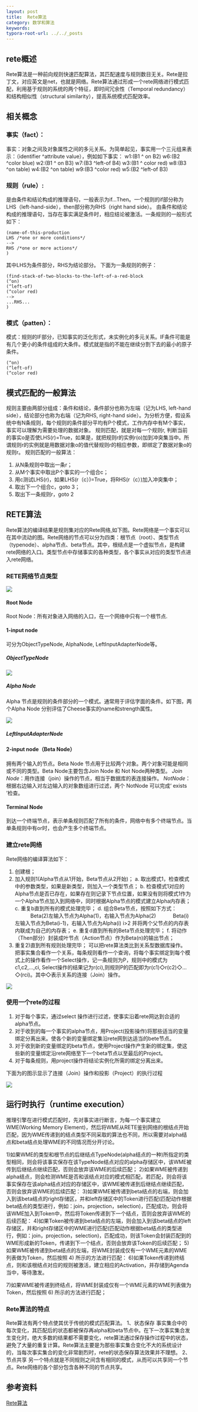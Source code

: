 ```yaml
---
layout: post
title:  Rete算法
category: 数学和算法
keywords: 
typora-root-url: ../../_posts
---
```


## rete概述
Rete算法是一种前向规则快速匹配算法，其匹配速度与规则数目无关。Rete是拉丁文，对应英文是net，也就是网络。Rete算法通过形成一个rete网络进行模式匹配，利用基于规则的系统的两个特征，即时间冗余性（Temporal redundancy）和结构相似性（structural similarity），提高系统模式匹配效率。

## 相关概念
###  事实（fact）：
事实：对象之间及对象属性之间的多元关系。为简单起见，事实用一个三元组来表示：（identifier ^attribute  value），例如如下事实：
w1:(B1  ^ on B2)     w6:(B2  ^color blue)
w2:(B1  ^ on B3)     w7:(B3  ^left-of B4)
w3:(B1  ^ color red)   w8:(B3  ^on table)
w4:(B2  ^on table)    w9:(B3  ^color red)
w5:(B2  ^left-of B3)

###  规则（rule）:
是由条件和结论构成的推理语句，一般表示为if…Then。一个规则的if部分称为LHS（left-hand-side），then部分称为RHS（right hand side）。
由条件和结论构成的推理语句，当存在事实满足条件时，相应结论被激活。一条规则的一般形式如下：

```
(name-of-this-production
LHS /*one or more conditions*/
-->
RHS /*one or more actions*/
)
```
其中LHS为条件部分，RHS为结论部分。
下面为一条规则的例子：
```
(find-stack-of-two-blocks-to-the-left-of-a-red-block
(^on)
(^left-of)
(^color red)
-->
...RHS...
)
```

###  模式（patten）：
模式：规则的IF部分，已知事实的泛化形式，未实例化的多元关系。IF条件可能是有几个更小的条件组成的大条件。模式就是指的不能在继续分割下去的最小的原子条件。
```
(^on)
(^left-of)
(^color red)
```




## 模式匹配的一般算法

规则主要由两部分组成：条件和结论，条件部分也称为左端（记为LHS, left-hand side），结论部分也称为右端（记为RHS, right-hand side）。为分析方便，假设系统中有N条规则，每个规则的条件部分平均有P个模式，工作内存中有M个事实，事实可以理解为需要处理的数据对象。
规则匹配，就是对每一个规则r, 判断当前的事实o是否使LHS(r)=True，如果是，就把规则r的实例r(o)加到冲突集当中。所谓规则r的实例就是用数据对象o的值代替规则r的相应参数，即绑定了数据对象o的规则r。
规则匹配的一般算法：
1) 从N条规则中取出一条r；
2) 从M个事实中取出P个事实的一个组合c；
3) 用c测试LHS(r)，如果LHS(r（c）)=True，将RHS(r（c）)加入冲突集中；
4) 取出下一个组合c，goto 3；
5) 取出下一条规则r，goto 2

## RETE算法
Rete算法的编译结果是规则集对应的Rete网络,如下图。Rete网络是一个事实可以在其中流动的图。Rete网络的节点可以分为四类：根节点（root）、类型节点（typenode）、alpha节点、beta节点。其中，根结点是一个虚拟节点，是构建rete网络的入口。类型节点中存储事实的各种类型，各个事实从对应的类型节点进入rete网络。



###  RETE网络节点类型

![](https://upload-images.jianshu.io/upload_images/13416824-241499e42e8e218c.png)



#### Root Node

Root Node：所有对象进入网络的入口，在一个网络中只有一个根节点.

####  1-input node

可分为ObjectTypeNode, AlphaNode, LeftInputAdapterNode等。

##### ObjectTypeNode

![](/images/13416824-520f19a1d3b1abbc.png)

##### Alpha Node

Alpha 节点是规则的条件部分的一个模式。通常用于评估字面的条件。如下图，两个Alpha Node 分别评估了Cheese事实的name和strength属性。

![](/images/13416824-40b8f67eb6f193a0-20190707094256064.png)

##### LeftInputAdapterNode



#### 2-input node（Beta Node）

 拥有两个输入的节点。Beta Node 节点用于比较两个对象。两个对象可能是相同或不同的类型。Beta Node主要包含Join Node 和 Not Node两种类型。
*Join Node*：用作连接（join）操作的节点，相当于数据库的表连接操作。
*NotNode*：根据右边输入对左边输入的对象数组进行过滤，两个 NotNode 可以完成‘ exists ’检查。

#### Terminal Node

到达一个终端节点，表示单条规则匹配了所有的条件，网络中有多个终端节点。当单条规则中有or时，也会产生多个终端节点。

### 建立rete网络

Rete网络的编译算法如下：
1) 创建根；
2) 加入规则1(Alpha节点从1开始，Beta节点从2开始)；
a. 取出模式1，检查模式中的参数类型，如果是新类型，则加入一个类型节点；
b. 检查模式1对应的Alpha节点是否已存在，如果存在则记录下节点位置，如果没有则将模式1作为一个Alpha节点加入到网络中，同时根据Alpha节点的模式建立Alpha内存表；
c. 重复b直到所有的模式处理完毕；
d. 组合Beta节点，按照如下方式：
　　　Beta(2)左输入节点为Alpha(1)，右输入节点为Alpha(2)
　　　Beta(i)左输入节点为Beta(i-1)，右输入节点为Alpha(i)  i>2
  并将两个父节点的内存表内联成为自己的内存表；
e. 重复d直到所有的Beta节点处理完毕；
f. 将动作（Then部分）封装成叶节点（Action节点）作为Beta(n)的输出节点；
3) 重复2)直到所有规则处理完毕；
可以把rete算法类比到关系型数据库操作。
把事实集合看作一个关系，每条规则看作一个查询，将每个事实绑定到每个模式上的操作看作一个Select操作，记一条规则为P，规则中的模式为c1,c2,…,ci, Select操作的结果记为r(ci),则规则P的匹配即为r(c1)◇r(c2)◇…◇(rci)。其中◇表示关系的连接（Join）操作。

![](http://s15.sinaimg.cn/orignal/4a7a7aa359fe688b9dd8e)



### 使用一个rete的过程
1) 对于每个事实，通过select 操作进行过滤，使事实沿着rete网达到合适的alpha节点。
2) 对于收到的每一个事实的alpha节点，用Project(投影操作)将那些适当的变量绑定分离出来。使各个新的变量绑定集沿rete网到达适当的bete节点。
3) 对于收到新的变量绑定的beta节点，使用Project操作产生新的绑定集，使这些新的变量绑定沿rete网络至下一个beta节点以至最后的Project。
4) 对于每条规则，用project操作将结论实例化所需的绑定分离出来。

下面为的图示显示了连接（Join）操作和投影（Project）的执行过程

![](http://s8.sinaimg.cn/orignal/4a7a7aa3c2006dcf21187)



##  运行时执行（runtime execution）

推理引擎在进行模式匹配时，先对事实进行断言，为每一个事实建立WME(Working Memory Element)，然后将WME从RETE鉴别网络的根结点开始匹配，因为WME传递到的结点类型不同采取的算法也不同，所以需要对alpha结点和beta结点处理WME的不同情况而分开讨论。

1)如果WME的类型和根节点的后继结点TypeNode(alpha结点的一种)所指定的类型相同，则会将该事实保存在该TypeNode结点对应的alpha存储区中，该WME被传到后继结点继续匹配，否则会放弃该WME的后续匹配；
   2)如果WME被传递到alpha结点，则会检测WME是否和该结点对应的模式相匹配，若匹配，则会将该事实保存在该alpha结点对应的存储区中，该WME被传递到后继结点继续匹配，否则会放弃该WME的后续匹配：
   3)如果WME被传递到beta结点的右端，则会加入到该beta结点的right存储区，并和left存储区中的Token进行匹配(匹配动作根据beta结点的类型进行，例如：join，projection，selection)，匹配成功，则会将该WME加入到Token中，然后将Token传递到下一个结点，否则会放弃该WME的后续匹配：
   4)如果Token被传递到beta结点的左端，则会加入到该beta结点的left存储区，并和right存储区中的WME进行匹配(匹配动作根据beta结点的类型进行，例如：join，projection，selection)，匹配成功，则该Token会封装匹配到的WME形成新的Token，传递到下一个结点，否则会放弃该Token的后续匹配；
   5)如果WME被传递到beta结点的左端，将WME封装成仅有一个WME元素的WME列表做为Token，然后按照 4) 所示的方法进行匹配：
   6)如果Token传递到终结点，则和该根结点对应的规则被激活，建立相应的Activation，并存储到Agenda当中，等待激发。

   7)如果WME被传递到终结点，将WME封装成仅有一个WME元素的WME列表做为Token，然后按照 6) 所示的方法进行匹配；




###  Rete算法的特点
Rete算法有两个特点使其优于传统的模式匹配算法。
1、状态保存
事实集合中的每次变化，其匹配后的状态都被保存再alpha和beta节点中。在下一次事实集合发生变化时，绝大多数的结果都不需要变化，rete算法通过保存操作过程中的状态，避免了大量的重复计算。Rete算法主要是为那些事实集合变化不大的系统设计的，当每次事实集合的变化非常剧烈时，rete的状态保存算法效果并不理想。
2、节点共享
另一个特点就是不同规则之间含有相同的模式，从而可以共享同一个节点。Rete网络的各个部分包含各种不同的节点共享。

## 

## 参考资料

[Rete算法](https://www.cnblogs.com/wangchunlan1299/p/7678250.html)
